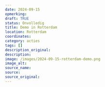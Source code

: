 ```yaml
---
date: 2024-09-15
opmerking: 
draft: TRUE
status: Onvolledig
title: Demo in Rotterdam
location: Rotterdam
coordinates: 
category: acties
tags: []
description_original: 
description: 
image: /images/2024-09-15-rotterdam-demo.png
image_alt: 
source_name: 
source: 
source_original: 
---
```

